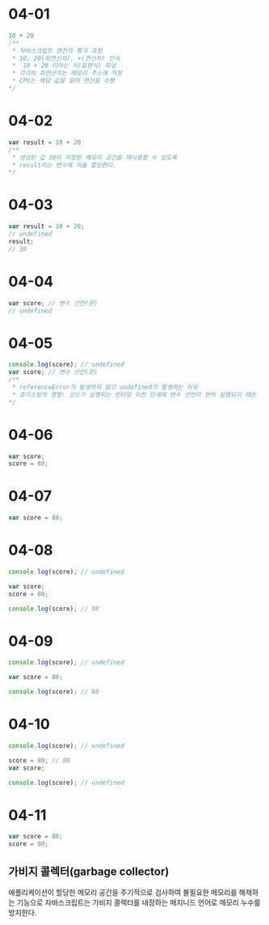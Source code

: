 # 04-01
```js
10 + 20
/** 
 * 자바스크립트 엔진의 평가 과정
 * 10, 20(피연산자), +(연산자) 인식
 *  10 + 20 이라는 식(표현식) 파싱
 * 각각의 피연산자는 메모리 주소에 저장
 * CPU는 해당 값을 읽어 연산을 수행
*/
```

# 04-02
```js
var result = 10 + 20
/** 
 * 생성된 값 30이 저장된 메모리 공간을 재사용할 수 있도록
 * result라는 변수에 식을 할당한다.
*/
```

# 04-03
```js
var result = 10 + 20;
// undefined
result;
// 30
```

# 04-04
```js
var score; // 변수 선언(문)
// undefined
```

# 04-05
```js
console.log(score); // undefined
var score; // 변수 선언(문)
/** 
 * referenceError가 발생하지 않고 undefined가 발생하는 이유
 * 호이스팅의 영향: 코드가 실행되는 런타임 이전 단계에 변수 선언이 먼저 실행되기 때문
*/
```

# 04-06
```js
var score;
score = 80;
```

# 04-07
```js
var score = 80;
```

# 04-08
```js
console.log(score); // undefined

var score;
score = 80;

console.log(score); // 80
```

# 04-09
```js
console.log(score); // undefined

var score = 80;

console.log(score); // 80
```

# 04-10

```js
console.log(score); // undefined

score = 80; // 80
var score;

console.log(score); // undefined
```

# 04-11
```js
var score = 80;
score = 90;
```

## 가비지 콜렉터(garbage collector)
애플리케이션이 할당한 메모리 공간을 주기적으로 검사하여 불필요한 메모리를 해제하는 기능으로
자바스크립트는 가비지 콜렉터를 내장하는 매지니드 언어로 메모리 누수를 방지한다.